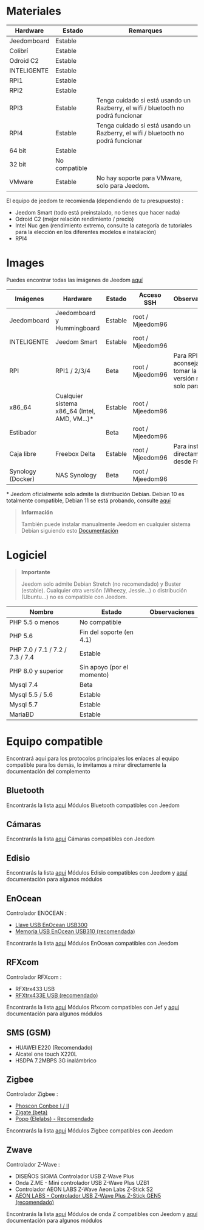 # Materiales

Hardware | Estado | Remarques
--- | --- | ---
Jeedomboard             | Estable                  |
Colibrí            | Estable                  |
Odroid C2               | Estable                  |                          
INTELIGENTE                   | Estable                  |                          
RPI1                    | Estable                  |                          
RPI2                    | Estable                  |                          
RPI3                    | Estable                  | Tenga cuidado si está usando un Razberry, el wifi / bluetooth no podrá funcionar
RPI4                    | Estable                  | Tenga cuidado si está usando un Razberry, el wifi / bluetooth no podrá funcionar
64 bit                 | Estable                  |                          
32 bit                 | No compatible            |                          
VMware                  | Estable                  | No hay soporte para VMware, solo para Jeedom.

El equipo de jeedom te recomienda (dependiendo de tu presupuesto) :

- Jeedom Smart (todo está preinstalado, no tienes que hacer nada)
- Odroid C2 (mejor relación rendimiento / precio)
- Intel Nuc gen (rendimiento extremo, consulte la categoría de tutoriales para la elección en los diferentes modelos e instalación)
- RPI4

#  Images

Puedes encontrar todas las imágenes de Jeedom [aquí](https://images.jeedom.com/)

| Imágenes         | Hardware       | Estado           | Acceso SSH      | Observaciones      | Documentación      |
|----------------|----------------|----------------|----------------|----------------|---------------------|
| Jeedomboard    | Jeedomboard y Hummingboard | Estable         | root / Mjeedom96 |                | [Jeedomboard](https://doc.jeedom.com/es_ES/installation/mini) |
| INTELIGENTE          | Jeedom Smart   | Estable           | root / Mjeedom96 |                | [INTELIGENTE](https://doc.jeedom.com/es_ES/installation/smart) |
| RPI            | RPI1 / 2/3/4     | Beta           | root / Mjeedom96 |  Para RPI, es aconsejable tomar la versión rpi-64 solo para RPI 4              | [RPI](https://doc.jeedom.com/es_ES/installation/rpi) |
| x86_64         | Cualquier sistema x86_64 (Intel, AMD, VM...)*               | Estable           | root / Mjeedom96 |                | [x86_64](https://doc.jeedom.com/es_ES/installation/vm) |
| Estibador         |                | Beta           | root / Mjeedom96 |                | [Estibador](https://doc.jeedom.com/es_ES/installation/docker) |
| Caja libre        | Freebox Delta  | Estable         | root / Mjeedom96 | Para instalar directamente desde Freebox               | [Caja libre](https://doc.jeedom.com/es_ES/installation/freeboxdelta) |
| Synology (Docker)| NAS Synology | Beta          | root / Mjeedom96  |                | [Synology](https://doc.jeedom.com/es_ES/installation/synology) |

\* Jeedom oficialmente solo admite la distribución Debian. Debian 10 es totalmente compatible, Debian 11 se está probando, consulte [aquí](https://doc.jeedom.com/es_ES/compatibility/debian11)

> **Información**
>
> También puede instalar manualmente Jeedom en cualquier sistema Debian siguiendo esto [Documentación](https://doc.jeedom.com/es_ES/installation/cli)

#  Logiciel

> **Importante**
>
> Jeedom solo admite Debian Stretch (no recomendado) y Buster (estable). Cualquier otra versión (Wheezy, Jessie…) o distribución (Ubuntu…) no es compatible con Jeedom.

| Nombre                     | Estado                    | Observaciones                |
|-------------------------|-------------------------|--------------------------|
| PHP 5.5 o menos        | No compatible            |                          |
| PHP 5.6                 | Fin del soporte (en 4.1) |                          |
| PHP 7.0 / 7.1 / 7.2 / 7.3 / 7.4 | Estable                  |                          |
| PHP 8.0 y superior         | Sin apoyo (por el momento)|                          |
| Mysql 7.4               | Beta                    |                          |
| Mysql 5.5 / 5.6           | Estable                  |                          |
| Mysql 5.7               | Estable                  |                          |
| MariaBD                 | Estable                  |                          |


# Equipo compatible

Encontrará aquí para los protocolos principales los enlaces al equipo compatible para los demás, lo invitamos a mirar directamente la documentación del complemento


## Bluetooth

Encontrarás la lista [aquí](https://compatibility.jeedom.com/index.php?p=home&plugin=blea) Módulos Bluetooth compatibles con Jeedom

## Cámaras

Encontrarás la lista [aquí](https://compatibility.jeedom.com/index.php?v=d&p=home&search=&plugin=camera) Cámaras compatibles con Jeedom

## Edisio

Encontrarás la lista [aquí](https://doc.jeedom.com/es_ES/edisio/equipement.compatible) Módulos Edisio compatibles con Jeedom y [aquí](https://doc.jeedom.com/es_ES/edisio/) documentación para algunos módulos

## EnOcean

Controlador ENOCEAN :

-   [Llave USB EnOcean USB300](https://www.domadoo.fr/fr/interface-domotique/3206-enocean-controleur-usb-enocean-avec-connecteur-sma-3700527400280.html)
-   [Memoria USB EnOcean USB310 (recomendada)](https://www.domadoo.fr/fr/interface-domotique/2433-enocean-controleur-usb-enocean-3700527400273.html)

Encontrarás la lista [aquí](https://compatibility.jeedom.com/index.php?v=d&p=home&search=&plugin=openenocean) Módulos EnOcean compatibles con Jeedom 

## RFXcom

Controlador RFXcom :

-   RFXtrx433 USB
-   [RFXtrx433E USB (recomendado)](https://www.domadoo.fr/fr/interface-domotique/4659-rfxcom-interface-radio-recepteuremetteur-xl-43392mhz-usb-chacon-somfy-rts-oregon-et-autres.html)

Encontrarás la lista [aquí](https://compatibility.jeedom.com/index.php?v=d&p=home&search=&plugin=rfxcom) Módulos Rfxcom compatibles con Jef y [aquí](https://doc.jeedom.com/es_ES/rfxcom/) documentación para algunos módulos

## SMS (GSM)

-   HUAWEI E220 (Recomendado)
-   Alcatel one touch X220L
-   HSDPA 7.2MBPS 3G inalámbrico

## Zigbee

Controlador Zigbee :

- [Phoscon Conbee I / II](https://www.domadoo.fr/fr/interface-domotique/4974-phoscon-passerelle-universelle-zigbee-usb-conbee-ii-4260350821328.html)
- [Zigate (beta)](https://www.domadoo.fr/fr/interface-domotique/5734-lixee-dongle-usb-zigbee-zigate-v2-compatible-jeedom-eedomus-domoticz-3770014375094.html?search_query=zigate&results=106)
- [Popp (Elelabs) - Recomendado](https://www.domadoo.fr/fr/interface-domotique/5431-popp-dongle-usb-zigbee-zb-stick-chipset-efr32mg13-4251295701554.html)

Encontrarás la lista [aquí](https://compatibility.jeedom.com/index.php?v=d&p=home&search=&plugin=zigbee) Módulos Zigbee compatibles con Jeedom

## Zwave

Controlador Z-Wave :

-   DISEÑOS SIGMA Controlador USB Z-Wave Plus
-   Onda Z.ME - Mini controlador USB Z-Wave Plus UZB1
-   Controlador AEON LABS Z-Wave Aeon Labs Z-Stick S2
-   [AEON LABS - Controlador USB Z-Wave Plus Z-Stick GEN5 (recomendado)](https://www.domadoo.fr/fr/interface-domotique/2917-aeotec-controleur-usb-z-wave-plus-z-stick-gen5-1220000012813.html?search_query=sigma&results=4)

Encontrarás la lista [aquí](https://compatibility.jeedom.com/index.php?v=d&p=home&search=&plugin=openzwave) Módulos de onda Z compatibles con Jeedom y [aquí](https://doc.jeedom.com/es_ES/zwave/) documentación para algunos módulos
